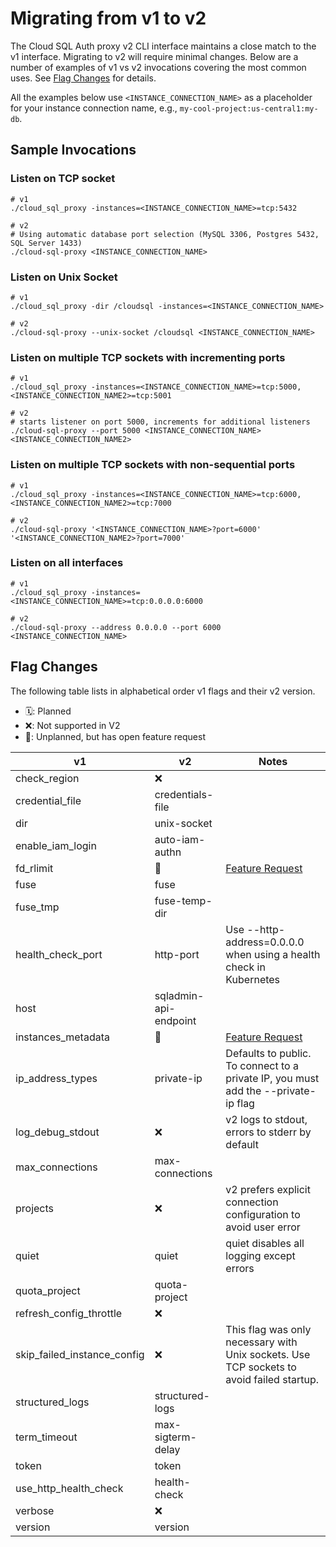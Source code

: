 # Migrating from v1 to v2

The Cloud SQL Auth proxy v2 CLI interface maintains a close match to the v1
interface. Migrating to v2 will require minimal changes. Below are a number
of examples of v1 vs v2 invocations covering the most common uses. See
[Flag Changes](#flag-changes) for details.

All the examples below use `<INSTANCE_CONNECTION_NAME>` as a placeholder for
your instance connection name, e.g., `my-cool-project:us-central1:my-db`.

## Sample Invocations

### Listen on TCP socket

```shell
# v1
./cloud_sql_proxy -instances=<INSTANCE_CONNECTION_NAME>=tcp:5432

# v2
# Using automatic database port selection (MySQL 3306, Postgres 5432, SQL Server 1433)
./cloud-sql-proxy <INSTANCE_CONNECTION_NAME>
```

### Listen on Unix Socket

```shell
# v1
./cloud_sql_proxy -dir /cloudsql -instances=<INSTANCE_CONNECTION_NAME>

# v2
./cloud-sql-proxy --unix-socket /cloudsql <INSTANCE_CONNECTION_NAME>
```

### Listen on multiple TCP sockets with incrementing ports

```shell
# v1
./cloud_sql_proxy -instances=<INSTANCE_CONNECTION_NAME>=tcp:5000,<INSTANCE_CONNECTION_NAME2>=tcp:5001

# v2
# starts listener on port 5000, increments for additional listeners
./cloud-sql-proxy --port 5000 <INSTANCE_CONNECTION_NAME> <INSTANCE_CONNECTION_NAME2>
```

### Listen on multiple TCP sockets with non-sequential ports

```shell
# v1
./cloud_sql_proxy -instances=<INSTANCE_CONNECTION_NAME>=tcp:6000,<INSTANCE_CONNECTION_NAME2>=tcp:7000

# v2
./cloud-sql-proxy '<INSTANCE_CONNECTION_NAME>?port=6000' '<INSTANCE_CONNECTION_NAME2>?port=7000'
```

### Listen on all interfaces

```shell
# v1
./cloud_sql_proxy -instances=<INSTANCE_CONNECTION_NAME>=tcp:0.0.0.0:6000

# v2
./cloud-sql-proxy --address 0.0.0.0 --port 6000 <INSTANCE_CONNECTION_NAME>
```

## Flag Changes

The following table lists in alphabetical order v1 flags and their v2 version.

- 🗓️: Planned
- ❌: Not supported in V2
- 🤔: Unplanned, but has open feature request

| v1                          | v2                    | Notes                                                                                |
| --------------------------- | --------------------- | ------------------------------------------------------------------------------------ |
| check_region                | ❌                    |                                                                                      |
| credential_file             | credentials-file      |                                                                                      |
| dir                         | unix-socket           |                                                                                      |
| enable_iam_login            | auto-iam-authn        |                                                                                      |
| fd_rlimit                   | 🤔                    | [Feature Request](https://github.com/GoogleCloudPlatform/cloudsql-proxy/issues/1258) |
| fuse                        | fuse                  |                                                                                      |
| fuse_tmp                    | fuse-temp-dir         |                                                                                      |
| health_check_port           | http-port             |  Use --http-address=0.0.0.0 when using a health check in Kubernetes                  |
| host                        | sqladmin-api-endpoint |                                                                                      |
| instances_metadata          | 🤔                    | [Feature Request](https://github.com/GoogleCloudPlatform/cloudsql-proxy/issues/1259) |
| ip_address_types            | private-ip            | Defaults to public. To connect to a private IP, you must add the --private-ip flag   |
| log_debug_stdout            | ❌                    | v2 logs to stdout, errors to stderr by default                                       |
| max_connections             | max-connections       |                                                                                      |
| projects                    | ❌                    | v2 prefers explicit connection configuration to avoid user error                     |
| quiet                       | quiet                 | quiet disables all logging except errors                                             |
| quota_project               | quota-project         |                                                                                      |
| refresh_config_throttle     | ❌                    |                                                                                      |
| skip_failed_instance_config | ❌                    | This flag was only necessary with Unix sockets. Use TCP sockets to avoid failed startup. |
| structured_logs             | structured-logs       |                                                                                      |
| term_timeout                | max-sigterm-delay     |                                                                                      |
| token                       | token                 |                                                                                      |
| use_http_health_check       | health-check          |                                                                                      |
| verbose                     | ❌                    |                                                                                      |
| version                     | version               |                                                                                      |
